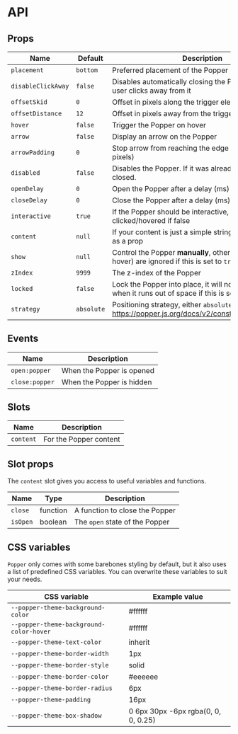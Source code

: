 # API

## Props

| Name               | Default    | Description                                                                                                   |
| ------------------ | -----------| ------------------------------------------------------------------------------------------------------------- |
| `placement`        | `bottom`   | Preferred placement of the Popper                                                                             |
| `disableClickAway` | `false`    | Disables automatically closing the Popper when the user clicks away from it                                   |
| `offsetSkid`       | `0`        | Offset in pixels along the trigger element                                                                    |
| `offsetDistance`   | `12`       | Offset in pixels away from the trigger element                                                                |
| `hover`            | `false`    | Trigger the Popper on hover                                                                                   |
| `arrow`            | `false`    | Display an arrow on the Popper                                                                                |
| `arrowPadding`     | `0`        | Stop arrow from reaching the edge of the Popper (in pixels)                                                   |
| `disabled`         | `false`    | Disables the Popper. If it was already open, it will be closed.                                               |
| `openDelay`        | `0`        | Open the Popper after a delay (ms)                                                                            |
| `closeDelay`       | `0`        | Close the Popper after a delay (ms)                                                                           |
| `interactive`      | `true`     | If the Popper should be interactive, it will close when clicked/hovered if false                              |
| `content`          | `null`     | If your content is just a simple string, you can pass it as a prop                                            |
| `show`             | `null`     | Control the Popper **manually**, other events (click, hover) are ignored if this is set to `true/false`       |
| `zIndex`           | `9999`     | The z-index of the Popper                                                                                     |
| `locked`           | `false`    | Lock the Popper into place, it will not flip dynamically when it runs out of space if this is set to `true`   |
| `strategy`         | `absolute` | Positioning strategy, either `absolute` or `fixed` (see https://popper.js.org/docs/v2/constructors/#strategy) |

## Events

| Name           | Description               |
| -------------- | ------------------------- |
| `open:popper`  | When the Popper is opened |
| `close:popper` | When the Popper is hidden |

## Slots

| Name      | Description            |
| --------- | ---------------------- |
| `content` | For the Popper content |

## Slot props

The `content` slot gives you access to useful variables and functions.

| Name     | Type     | Description                    |
| -------- | -------- | ------------------------------ |
| `close`  | function | A function to close the Popper |
| `isOpen` | boolean  | The `open` state of the Popper |

## CSS variables

`Popper` only comes with some barebones styling by default, but it also uses a list of predefined CSS variables. You can overwrite these variables to suit your needs.

| CSS variable                            | Example value                       |
| --------------------------------------- | ----------------------------------- |
| `--popper-theme-background-color`       | #ffffff                             |
| `--popper-theme-background-color-hover` | #ffffff                             |
| `--popper-theme-text-color`             | inherit                             |
| `--popper-theme-border-width`           | 1px                                 |
| `--popper-theme-border-style`           | solid                               |
| `--popper-theme-border-color`           | #eeeeee                             |
| `--popper-theme-border-radius`          | 6px                                 |
| `--popper-theme-padding`                | 16px                                |
| `--popper-theme-box-shadow`             | 0 6px 30px -6px rgba(0, 0, 0, 0.25) |
